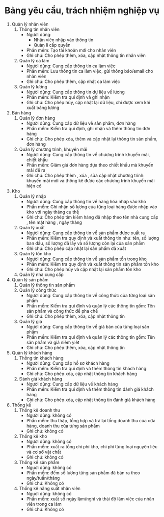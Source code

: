 # Bảng yêu cầu, trách nhiệm nghiệp vụ

1. Quản lý nhân viên
   1. Thông tin nhân viên
      - Người dùng:
        - Nhân viên nhập vào thông tin
        - Quản lí cấp quyền
      - Phần mềm: Tạo tài khoản mới cho nhân viên
      - Ghi chú: Cho phép thêm, xóa, cập nhật thông tin nhân viên
   1. Quản lý ca làm
      - Người dùng: Cung cấp thông tin ca làm việc
      - Phần mềm: Lưu thông tin ca làm việc, gửi thông báo/email cho nhân viên
      - Ghi chú: Cho phép thêm, cập nhật ca làm việc
   1. Quản lý lương
      - Người dùng: Cung cấp thông tin dự liệu về lương
      - Phần mềm: Kiểm tra qui định và ghi nhận
      - Ghi chú: Cho phép hủy, cập nhật lại dữ liệu, chỉ được xem khi xuất bảng lương
1. Bán hàng
   1. Quản lý đơn hàng
      - Người dùng: Cung cấp dữ liệu về sản phẩm, đơn hàng
      - Phần mềm: Kiểm tra qui định, ghi nhận và thêm thông tin đơn hàng
      - Ghi chú: Cho phép xóa, thêm và cập nhật lại thông tin sản phẩm, đơn hàng
   1. Quản lý chương trình, khuyến mãi
      - Người dùng: Cung cấp thông tin về chương trình khuyến mãi, chiết khấu
      - Phần mềm: Giảm giá đơn hàng dựa theo chiết khấu mà khuyến mãi để ra
      - Ghi chú: Cho phép thêm , xóa , sửa cập nhật chương trinh khuyến mãi mới và thông kê được các chương trình khuyến mãi hiện có
1. Kho
   1. Quản lý nhập
      - Người dùng: Cung cấp thông tin về hàng hóa nhập vào kho
      - Phần mềm: Ghi nhận số lượng của từng loại hàng được nhập vào kho với ngày tháng cụ thể
      - Ghi chú: Cho phép tìm kiếm hàng đã nhập theo tên nhà cung cấp , tên mặt hàng , ngày tháng
   1. Quản lý xuất
      - Người dùng: Cung cấp thông tin về sản phẩm được xuất ra
      - Phần mềm: Kiểm tra quy định và xuất thông tin như: tên, số lượng ban đầu, số lượng đã lấy và số lượng còn lại của sản phẩm
      - Ghi chú: Cho phép cập nhật lại sản phẩm đã xuất
   1. Quản lý tồn kho
      - Người dùng: Cung cấp thông tin về sản phẩm tồn trong kho
      - Phần mềm: Kiểm tra quy định và xuất thông tin sản phẩm tồn kho
      - Ghi chú: Cho phép hủy và cập nhật lại sản phẩm tồn kho
   1. Quản lý nhà cung cấp
1. Quản lý sản phẩm
   1. Quản lý thông tin sản phẩm
   1. Quản lý công thức
      - Người dùng: Cung cấp thông tin về công thức của từng loại sản phẩm
      - Phần mềm: Kiểm tra qui định và quản lý các thông tin gồm: Tên sản phẩm và công thức để pha chế
      - Ghi chú: Cho phép thêm, xóa, cập nhật thông tin
   1. Quản lý giá
      - Người dùng: Cung cấp thông tin về giá bán của từng loại sản phẩm
      - Phần mềm: Kiểm tra qui định và quản lý các thông tin gồm: Tên sản phẩm và giá niêm yiết
      - Ghi chú: Cho phép thêm, xóa, cập nhật thông tin
1. Quản lý khách hàng
   1. Thông tin khách hàng
      - Người dùng: Cung cấp hồ sơ khách hàng
      - Phần mềm: Kiểm tra qui định và thêm thông tin khách hàng
      - Ghi chú: Cho phép xóa, cập nhật thông tin khách hàng
   1. Đánh giá khách hàng
      - Người dùng: Cung cấp dữ liệu về khách hàng
      - Phần mềm: Kiểm tra qui định và thêm thông tin đánh giá khách hàng
      - Ghi chú: Cho phép xóa, cập nhật thông tin đánh giá khách hàng
1. Thống kế
   1. Thống kê doanh thu
      - Người dùng: không có
      - Phần mềm: thu thập, tổng hợp và trả lại tổng doanh thu của cửa hàng, doanh thu của từng sản phẩm
      - Ghi chú: không có
   1. Thống kê kho
      - Người dùng: không có
      - Phần mềm: xuất ra tổng chi phí kho, chi phí từng loại nguyên liệu và cơ sở vật chất
      - Ghi chú: không có
   1. Thống kế sản phẩm
      - Nguời dùng: không có
      - Phần mềm: đếm số lượng từng sản phẩm đã bán ra theo ngày/tuần/tháng
      - Ghi chú: Không có
   1. Thống kê năng suất nhân viên
      - Nguời dùng: không có
      - Phần mềm: xuất số ngày làm/nghỉ và thái độ làm việc của nhân viên trong ca làm
      - Ghi chú: Không có
